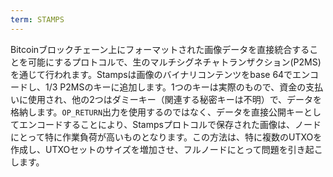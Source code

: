 ```yaml
---
term: STAMPS
---
```


Bitcoinブロックチェーン上にフォーマットされた画像データを直接統合することを可能にするプロトコルで、生のマルチシグネチャトランザクション(P2MS)を通じて行われます。Stampsは画像のバイナリコンテンツをbase 64でエンコードし、1/3 P2MSのキーに追加します。1つのキーは実際のもので、資金の支払いに使用され、他の2つはダミーキー（関連する秘密キーは不明）で、データを格納します。`OP_RETURN`出力を使用するのではなく、データを直接公開キーとしてエンコードすることにより、Stampsプロトコルで保存された画像は、ノードにとって特に作業負荷が高いものとなります。この方法は、特に複数のUTXOを作成し、UTXOセットのサイズを増加させ、フルノードにとって問題を引き起こします。